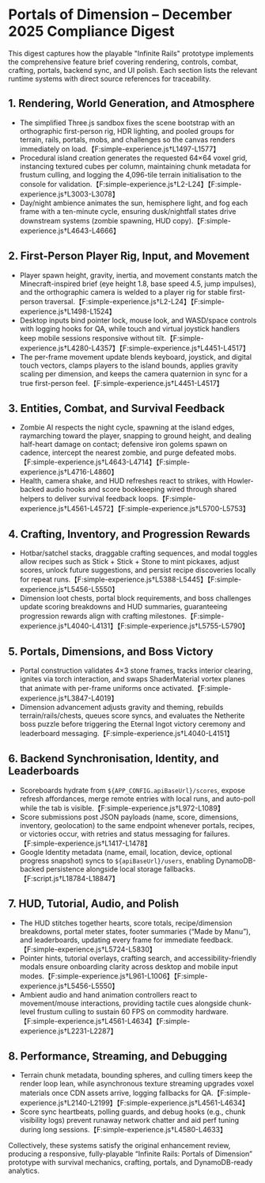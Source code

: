# Portals of Dimension – December 2025 Compliance Digest

This digest captures how the playable "Infinite Rails" prototype implements the comprehensive feature brief covering rendering, controls, combat, crafting, portals, backend sync, and UI polish. Each section lists the relevant runtime systems with direct source references for traceability.

## 1. Rendering, World Generation, and Atmosphere
- The simplified Three.js sandbox fixes the scene bootstrap with an orthographic first-person rig, HDR lighting, and pooled groups for terrain, rails, portals, mobs, and challenges so the canvas renders immediately on load.【F:simple-experience.js†L1497-L1577】
- Procedural island creation generates the requested 64×64 voxel grid, instancing textured cubes per column, maintaining chunk metadata for frustum culling, and logging the 4,096-tile terrain initialisation to the console for validation.【F:simple-experience.js†L2-L24】【F:simple-experience.js†L3003-L3078】
- Day/night ambience animates the sun, hemisphere light, and fog each frame with a ten-minute cycle, ensuring dusk/nightfall states drive downstream systems (zombie spawning, HUD copy).【F:simple-experience.js†L4643-L4666】

## 2. First-Person Player Rig, Input, and Movement
- Player spawn height, gravity, inertia, and movement constants match the Minecraft-inspired brief (eye height 1.8, base speed 4.5, jump impulses), and the orthographic camera is welded to a player rig for stable first-person traversal.【F:simple-experience.js†L2-L24】【F:simple-experience.js†L1498-L1524】
- Desktop inputs bind pointer lock, mouse look, and WASD/space controls with logging hooks for QA, while touch and virtual joystick handlers keep mobile sessions responsive without tilt.【F:simple-experience.js†L4280-L4357】【F:simple-experience.js†L4451-L4517】
- The per-frame movement update blends keyboard, joystick, and digital touch vectors, clamps players to the island bounds, applies gravity scaling per dimension, and keeps the camera quaternion in sync for a true first-person feel.【F:simple-experience.js†L4451-L4517】

## 3. Entities, Combat, and Survival Feedback
- Zombie AI respects the night cycle, spawning at the island edges, raymarching toward the player, snapping to ground height, and dealing half-heart damage on contact; defensive iron golems spawn on cadence, intercept the nearest zombie, and purge defeated mobs.【F:simple-experience.js†L4643-L4714】【F:simple-experience.js†L4716-L4860】
- Health, camera shake, and HUD refreshes react to strikes, with Howler-backed audio hooks and score bookkeeping wired through shared helpers to deliver survival feedback loops.【F:simple-experience.js†L4561-L4572】【F:simple-experience.js†L5700-L5753】

## 4. Crafting, Inventory, and Progression Rewards
- Hotbar/satchel stacks, draggable crafting sequences, and modal toggles allow recipes such as Stick + Stick + Stone to mint pickaxes, adjust scores, unlock future suggestions, and persist recipe discoveries locally for repeat runs.【F:simple-experience.js†L5388-L5445】【F:simple-experience.js†L5456-L5550】
- Dimension loot chests, portal block requirements, and boss challenges update scoring breakdowns and HUD summaries, guaranteeing progression rewards align with crafting milestones.【F:simple-experience.js†L4040-L4131】【F:simple-experience.js†L5755-L5790】

## 5. Portals, Dimensions, and Boss Victory
- Portal construction validates 4×3 stone frames, tracks interior clearing, ignites via torch interaction, and swaps ShaderMaterial vortex planes that animate with per-frame uniforms once activated.【F:simple-experience.js†L3847-L4019】
- Dimension advancement adjusts gravity and theming, rebuilds terrain/rails/chests, queues score syncs, and evaluates the Netherite boss puzzle before triggering the Eternal Ingot victory ceremony and leaderboard messaging.【F:simple-experience.js†L4040-L4151】

## 6. Backend Synchronisation, Identity, and Leaderboards
- Scoreboards hydrate from `${APP_CONFIG.apiBaseUrl}/scores`, expose refresh affordances, merge remote entries with local runs, and auto-poll while the tab is visible.【F:simple-experience.js†L972-L1089】
- Score submissions post JSON payloads (name, score, dimensions, inventory, geolocation) to the same endpoint whenever portals, recipes, or victories occur, with retries and status messaging for failures.【F:simple-experience.js†L1417-L1478】
- Google Identity metadata (name, email, location, device, optional progress snapshot) syncs to `${apiBaseUrl}/users`, enabling DynamoDB-backed persistence alongside local storage fallbacks.【F:script.js†L18784-L18847】

## 7. HUD, Tutorial, Audio, and Polish
- The HUD stitches together hearts, score totals, recipe/dimension breakdowns, portal meter states, footer summaries (“Made by Manu”), and leaderboards, updating every frame for immediate feedback.【F:simple-experience.js†L5724-L5830】
- Pointer hints, tutorial overlays, crafting search, and accessibility-friendly modals ensure onboarding clarity across desktop and mobile input modes.【F:simple-experience.js†L961-L1006】【F:simple-experience.js†L5456-L5550】
- Ambient audio and hand animation controllers react to movement/mouse interactions, providing tactile cues alongside chunk-level frustum culling to sustain 60 FPS on commodity hardware.【F:simple-experience.js†L4561-L4634】【F:simple-experience.js†L2231-L2287】

## 8. Performance, Streaming, and Debugging
- Terrain chunk metadata, bounding spheres, and culling timers keep the render loop lean, while asynchronous texture streaming upgrades voxel materials once CDN assets arrive, logging fallbacks for QA.【F:simple-experience.js†L2140-L2199】【F:simple-experience.js†L4561-L4634】
- Score sync heartbeats, polling guards, and debug hooks (e.g., chunk visibility logs) prevent runaway network chatter and aid perf tuning during long sessions.【F:simple-experience.js†L4580-L4633】

Collectively, these systems satisfy the original enhancement review, producing a responsive, fully-playable “Infinite Rails: Portals of Dimension” prototype with survival mechanics, crafting, portals, and DynamoDB-ready analytics.
